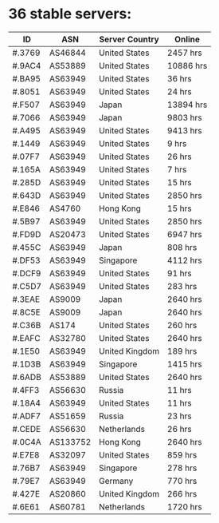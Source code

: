 # 36 stable servers:

| ID | ASN | Server Country | Online |
| ------ | ------ | ------ | ------ |
| #.3769 | AS46844 | United States | 2457 hrs |
| #.9AC4 | AS53889 | United States | 10886 hrs |
| #.BA95 | AS63949 | United States | 36 hrs |
| #.8051 | AS63949 | United States | 24 hrs |
| #.F507 | AS63949 | Japan | 13894 hrs |
| #.7066 | AS63949 | Japan | 9803 hrs |
| #.A495 | AS63949 | United States | 9413 hrs |
| #.1449 | AS63949 | United States | 9 hrs |
| #.07F7 | AS63949 | United States | 26 hrs |
| #.165A | AS63949 | United States | 7 hrs |
| #.285D | AS63949 | United States | 15 hrs |
| #.643D | AS63949 | United States | 2850 hrs |
| #.E846 | AS4760 | Hong Kong | 15 hrs |
| #.5B97 | AS63949 | United States | 2850 hrs |
| #.FD9D | AS20473 | United States | 6947 hrs |
| #.455C | AS63949 | Japan | 808 hrs |
| #.DF53 | AS63949 | Singapore | 4112 hrs |
| #.DCF9 | AS63949 | United States | 91 hrs |
| #.C5D7 | AS63949 | United States | 283 hrs |
| #.3EAE | AS9009 | Japan | 2640 hrs |
| #.8C5E | AS9009 | Japan | 2640 hrs |
| #.C36B | AS174 | United States | 260 hrs |
| #.EAFC | AS32780 | United States | 2640 hrs |
| #.1E50 | AS63949 | United Kingdom | 189 hrs |
| #.1D3B | AS63949 | Singapore | 1415 hrs |
| #.6ADB | AS53889 | United States | 2640 hrs |
| #.4FF3 | AS56630 | Russia | 11 hrs |
| #.18A4 | AS63949 | United States | 11 hrs |
| #.ADF7 | AS51659 | Russia | 23 hrs |
| #.CEDE | AS56630 | Netherlands | 26 hrs |
| #.0C4A | AS133752 | Hong Kong | 2640 hrs |
| #.E7E8 | AS32097 | United States | 859 hrs |
| #.76B7 | AS63949 | Singapore | 278 hrs |
| #.79E7 | AS63949 | Germany | 770 hrs |
| #.427E | AS20860 | United Kingdom | 266 hrs |
| #.6E61 | AS60781 | Netherlands | 1720 hrs |

